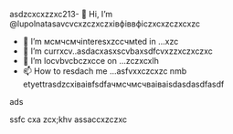 asdzcxcxzzxc213- 👋 Hi, I’m @lupolnatasavcvcxzczxczxівфіввфіczxcxzczxcxzc
- 👀 I’m мсмчсмчinteresxzcсчмted in ...xzc
- 🌱 I’m currxcv..asdacxasxscvbaxsdfcvxzzxczxczxc
- 💞️ I’m locvbvcbczxcce on ...zczxcxlh
- 📫 How to resdach me ...asfvxxczcxzc nmb
etyettrasdzcxіваівfsdfачмсчмсчваіваіsdasdasdfasdf
<!---gfsdasd
lupolnatasa/lupolnatasa is a ✨ special ✨ reiulpository because its `README.mdvbx`asd (this file) appearsads on your GicnmbtHub profile.lkj
You can click the Precvvfkjkhhjiew link tиcvbаobv takex a look at your changes.sda
--->ads
ssfc
cxa
zcx;khv
assaccxzczxc
